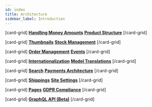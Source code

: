 ```yaml
---
id: index
title: Architecture
sidebar_label: Introduction
---
```


[card-grid]
[**Handling Money Amounts**](architecture/money.md)
[**Product Structure**](architecture/products.md)
[/card-grid]

[card-grid]
[**Thumbnails**](architecture/thumbnails.md)
[**Stock Management**](architecture/stock.md)
[/card-grid]

[card-grid]
[**Order Management**](architecture/orders.md)
[**Events**](architecture/events.md)
[/card-grid]

[card-grid]
[**Internationalization**](architecture/i18n.md)
[**Model Translations**](architecture/translations.md)
[/card-grid]

[card-grid]
[**Search**](architecture/search.md)
[**Payments Architecture**](architecture/payments.md)
[/card-grid]

[card-grid]
[**Shippings**](architecture/shippings.md)
[**Site Settings**](architecture/settings.md)
[/card-grid]

[card-grid]
[**Pages**](architecture/page.md)
[**GDPR Compliance**](architecture/gdpr.md)
[/card-grid]

[card-grid]
[**GraphQL API (Beta)**](architecture/graphql.md)
[/card-grid]